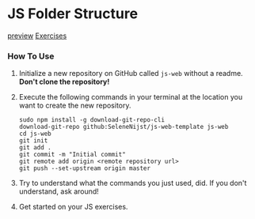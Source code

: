 # JS Folder Structure

[preview](https://selenenijst.github.io/js-web-template/)
[Exercises](https://geert-timmermans.github.io/js-web/)

### How To Use
1. Initialize a new repository on GitHub called `js-web` without a readme. **Don't clone the repository!**
1. Execute the following commands in your terminal at the location you want to create the new repository.

    ```Console
    sudo npm install -g download-git-repo-cli
    download-git-repo github:SeleneNijst/js-web-template js-web
    cd js-web
    git init
    git add .
    git commit -m "Initial commit"
    git remote add origin <remote repository url>
    git push --set-upstream origin master
    ```
1. Try to understand what the commands you just used, did. If you don't understand, ask around!

1. Get started on your JS exercises.
